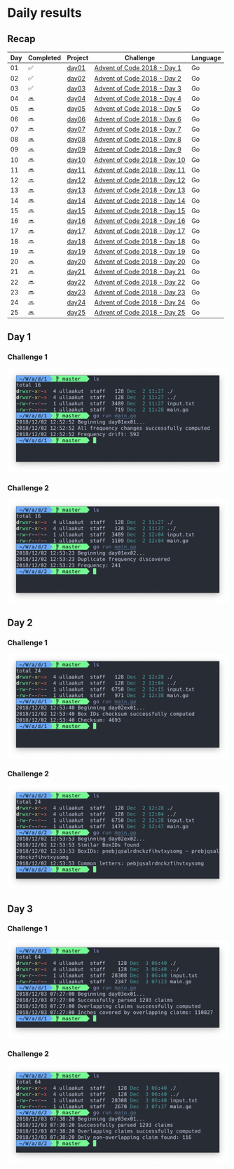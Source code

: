 # Daily results

## Recap

Day | Completed | Project | Challenge | Language
----|--------------|---------|-------|---------
01 | :white_check_mark: | [day01](day01) | [Advent of Code 2018 - Day 1](https://adventofcode.com/2018/day/1) | Go
02 | :white_check_mark: | [day02](day02) | [Advent of Code 2018 - Day 2](https://adventofcode.com/2018/day/2) | Go
03 | :white_check_mark: | [day03](day03) | [Advent of Code 2018 - Day 3](https://adventofcode.com/2018/day/3) | Go
04 | :soon: | [day04](day04) | [Advent of Code 2018 - Day 4](https://adventofcode.com/2018/day/4) | Go
05 | :soon: | [day05](day05) | [Advent of Code 2018 - Day 5](https://adventofcode.com/2018/day/5) | Go
06 | :soon: | [day06](day06) | [Advent of Code 2018 - Day 6](https://adventofcode.com/2018/day/6) | Go
07 | :soon: | [day07](day07) | [Advent of Code 2018 - Day 7](https://adventofcode.com/2018/day/7) | Go
08 | :soon: | [day08](day08) | [Advent of Code 2018 - Day 8](https://adventofcode.com/2018/day/8) | Go
09 | :soon: | [day09](day09) | [Advent of Code 2018 - Day 9](https://adventofcode.com/2018/day/9) | Go
10 | :soon: | [day10](day10) | [Advent of Code 2018 - Day 10](https://adventofcode.com/2018/day/10) | Go
11 | :soon: | [day11](day11) | [Advent of Code 2018 - Day 11](https://adventofcode.com/2018/day/11) | Go
12 | :soon: | [day12](day12) | [Advent of Code 2018 - Day 12](https://adventofcode.com/2018/day/12) | Go
13 | :soon: | [day13](day13) | [Advent of Code 2018 - Day 13](https://adventofcode.com/2018/day/13) | Go
14 | :soon: | [day14](day14) | [Advent of Code 2018 - Day 14](https://adventofcode.com/2018/day/14) | Go
15 | :soon: | [day15](day15) | [Advent of Code 2018 - Day 15](https://adventofcode.com/2018/day/15) | Go
16 | :soon: | [day16](day16) | [Advent of Code 2018 - Day 16](https://adventofcode.com/2018/day/16) | Go
17 | :soon: | [day17](day17) | [Advent of Code 2018 - Day 17](https://adventofcode.com/2018/day/17) | Go
18 | :soon: | [day18](day18) | [Advent of Code 2018 - Day 18](https://adventofcode.com/2018/day/18) | Go
19 | :soon: | [day19](day19) | [Advent of Code 2018 - Day 19](https://adventofcode.com/2018/day/19) | Go
20 | :soon: | [day20](day20) | [Advent of Code 2018 - Day 20](https://adventofcode.com/2018/day/20) | Go
21 | :soon: | [day21](day21) | [Advent of Code 2018 - Day 21](https://adventofcode.com/2018/day/21) | Go
22 | :soon: | [day22](day22) | [Advent of Code 2018 - Day 22](https://adventofcode.com/2018/day/22) | Go
23 | :soon: | [day23](day23) | [Advent of Code 2018 - Day 23](https://adventofcode.com/2018/day/23) | Go
24 | :soon: | [day24](day24) | [Advent of Code 2018 - Day 24](https://adventofcode.com/2018/day/24) | Go
25 | :soon: | [day25](day25) | [Advent of Code 2018 - Day 25](https://adventofcode.com/2018/day/25) | Go

## Day 1

### Challenge 1

<p align="center">
    <img src="img/0101.png">
</p>

### Challenge 2

<p align="center">
    <img src="img/0102.png">
</p>

## Day 2

### Challenge 1

<p align="center">
    <img src="img/0201.png">
</p>

### Challenge 2

<p align="center">
    <img src="img/0202.png">
</p>

## Day 3

### Challenge 1

<p align="center">
    <img src="img/0301.png">
</p>

### Challenge 2

<p align="center">
    <img src="img/0302.png">
</p>

<!-- ## Day 4

### Challenge 1

<p align="center">
    <img src="img/0401.png">
</p>

### Challenge 2

<p align="center">
    <img src="img/0402.png">
</p> -->

<!-- ## Day 5

### Challenge 1

<p align="center">
    <img src="img/0501.png">
</p>

### Challenge 2

<p align="center">
    <img src="img/0502.png">
</p>

-->
<!-- ## Day 6

### Challenge 1

<p align="center">
    <img src="img/0601.png">
</p>

### Challenge 2

<p align="center">
    <img src="img/0602.png">
</p>

-->
<!-- ## Day 7

### Challenge 1

<p align="center">
    <img src="img/0701.png">
</p>

### Challenge 2

<p align="center">
    <img src="img/0702.png">
</p>

-->
<!-- ## Day 8

### Challenge 1

<p align="center">
    <img src="img/0801.png">
</p>

### Challenge 2

<p align="center">
    <img src="img/0802.png">
</p>

-->
<!-- ## Day 9

### Challenge 1

<p align="center">
    <img src="img/0901.png">
</p>

### Challenge 2

<p align="center">
    <img src="img/0902.png">
</p>

-->
<!-- ## Day 10

### Challenge 1

<p align="center">
    <img src="img/1001.png">
</p>

### Challenge 2

<p align="center">
    <img src="img/1002.png">
</p>

-->
<!-- ## Day 11

### Challenge 1

<p align="center">
    <img src="img/1101.png">
</p>

### Challenge 2

<p align="center">
    <img src="img/1102.png">
</p>

-->
<!-- ## Day 12

### Challenge 1

<p align="center">
    <img src="img/1201.png">
</p>

### Challenge 2

<p align="center">
    <img src="img/1202.png">
</p>

-->
<!-- ## Day 13

### Challenge 1

<p align="center">
    <img src="img/1301.png">
</p>

### Challenge 2

<p align="center">
    <img src="img/1302.png">
</p>

-->
<!-- ## Day 14

### Challenge 1

<p align="center">
    <img src="img/1401.png">
</p>

### Challenge 2

<p align="center">
    <img src="img/1402.png">
</p>

-->
<!-- ## Day 15

### Challenge 1

<p align="center">
    <img src="img/1501.png">
</p>

### Challenge 2

<p align="center">
    <img src="img/1502.png">
</p>

-->
<!-- ## Day 16

### Challenge 1

<p align="center">
    <img src="img/1601.png">
</p>

### Challenge 2

<p align="center">
    <img src="img/1602.png">
</p>

-->
<!-- ## Day 17

### Challenge 1

<p align="center">
    <img src="img/1701.png">
</p>

### Challenge 2

<p align="center">
    <img src="img/1702.png">
</p>

-->
<!-- ## Day 18

### Challenge 1

<p align="center">
    <img src="img/1801.png">
</p>

### Challenge 2

<p align="center">
    <img src="img/1802.png">
</p>

-->
<!-- ## Day 19

### Challenge 1

<p align="center">
    <img src="img/1901.png">
</p>

### Challenge 2

<p align="center">
    <img src="img/1902.png">
</p>

-->
<!-- ## Day 20

### Challenge 1

<p align="center">
    <img src="img/2001.png">
</p>

### Challenge 2

<p align="center">
    <img src="img/2002.png">
</p>

-->
<!-- ## Day 21

### Challenge 1

<p align="center">
    <img src="img/2101.png">
</p>

### Challenge 2

<p align="center">
    <img src="img/2102.png">
</p>

-->
<!-- ## Day 22

### Challenge 1

<p align="center">
    <img src="img/2201.png">
</p>

### Challenge 2

<p align="center">
    <img src="img/2202.png">
</p>

-->
<!-- ## Day 23

### Challenge 1

<p align="center">
    <img src="img/2301.png">
</p>

### Challenge 2

<p align="center">
    <img src="img/2302.png">
</p>

-->
<!-- ## Day 24

### Challenge 1

<p align="center">
    <img src="img/2401.png">
</p>

### Challenge 2

<p align="center">
    <img src="img/2402.png">
</p>

-->
<!-- ## Day 25

### Challenge 1

<p align="center">
    <img src="img/2501.png">
</p>

### Challenge 2

<p align="center">
    <img src="img/2502.png">
</p>

-->
